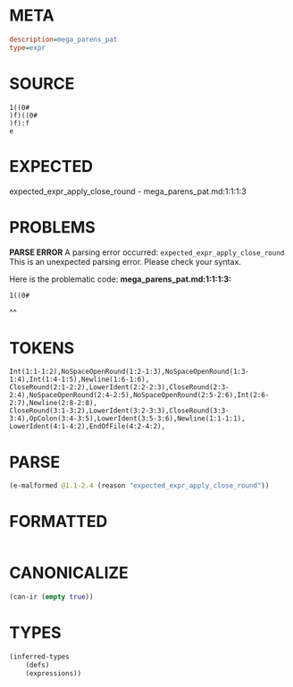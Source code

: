 # META
~~~ini
description=mega_parens_pat
type=expr
~~~
# SOURCE
~~~roc
1((0#
)f)((0#
)f):f
e
~~~
# EXPECTED
expected_expr_apply_close_round - mega_parens_pat.md:1:1:1:3
# PROBLEMS
**PARSE ERROR**
A parsing error occurred: `expected_expr_apply_close_round`
This is an unexpected parsing error. Please check your syntax.

Here is the problematic code:
**mega_parens_pat.md:1:1:1:3:**
```roc
1((0#
```
^^


# TOKENS
~~~zig
Int(1:1-1:2),NoSpaceOpenRound(1:2-1:3),NoSpaceOpenRound(1:3-1:4),Int(1:4-1:5),Newline(1:6-1:6),
CloseRound(2:1-2:2),LowerIdent(2:2-2:3),CloseRound(2:3-2:4),NoSpaceOpenRound(2:4-2:5),NoSpaceOpenRound(2:5-2:6),Int(2:6-2:7),Newline(2:8-2:8),
CloseRound(3:1-3:2),LowerIdent(3:2-3:3),CloseRound(3:3-3:4),OpColon(3:4-3:5),LowerIdent(3:5-3:6),Newline(1:1-1:1),
LowerIdent(4:1-4:2),EndOfFile(4:2-4:2),
~~~
# PARSE
~~~clojure
(e-malformed @1.1-2.4 (reason "expected_expr_apply_close_round"))
~~~
# FORMATTED
~~~roc

~~~
# CANONICALIZE
~~~clojure
(can-ir (empty true))
~~~
# TYPES
~~~clojure
(inferred-types
	(defs)
	(expressions))
~~~
